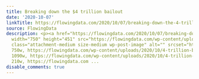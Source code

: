 ```yaml
---
title: Breaking down the $4 trillion bailout
date: '2020-10-07'
linkTitle: https://flowingdata.com/2020/10/07/breaking-down-the-4-trillion-bailout/
source: FlowingData
description: <p><a href="https://flowingdata.com/2020/10/07/breaking-down-the-4-trillion-bailout/"><img
  width="750" height="451" src="https://flowingdata.com/wp-content/uploads/2020/10/4-trillion-bailout-breakdown-750x451.png"
  class="attachment-medium size-medium wp-post-image" alt="" srcset="https://flowingdata.com/wp-content/uploads/2020/10/4-trillion-bailout-breakdown-750x451.png
  750w, https://flowingdata.com/wp-content/uploads/2020/10/4-trillion-bailout-breakdown-1090x655.png
  1090w, https://flowingdata.com/wp-content/uploads/2020/10/4-trillion-bailout-breakdown-210x126.png
  210w, https://flowingdata.com ...
disable_comments: true
---
```

<p><a href="https://flowingdata.com/2020/10/07/breaking-down-the-4-trillion-bailout/"><img width="750" height="451" src="https://flowingdata.com/wp-content/uploads/2020/10/4-trillion-bailout-breakdown-750x451.png" class="attachment-medium size-medium wp-post-image" alt="" srcset="https://flowingdata.com/wp-content/uploads/2020/10/4-trillion-bailout-breakdown-750x451.png 750w, https://flowingdata.com/wp-content/uploads/2020/10/4-trillion-bailout-breakdown-1090x655.png 1090w, https://flowingdata.com/wp-content/uploads/2020/10/4-trillion-bailout-breakdown-210x126.png 210w, https://flowingdata.com ...